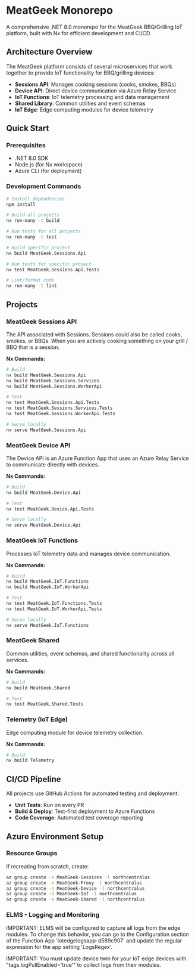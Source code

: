 # MeatGeek Monorepo

A comprehensive .NET 8.0 monorepo for the MeatGeek BBQ/Grilling IoT platform, built with Nx for efficient development and CI/CD.

## Architecture Overview

The MeatGeek platform consists of several microservices that work together to provide IoT functionality for BBQ/grilling devices:

- **Sessions API**: Manages cooking sessions (cooks, smokes, BBQs)
- **Device API**: Direct device communication via Azure Relay Service
- **IoT Functions**: IoT telemetry processing and data management
- **Shared Library**: Common utilities and event schemas
- **IoT Edge**: Edge computing modules for device telemetry

## Quick Start

### Prerequisites
- .NET 8.0 SDK
- Node.js (for Nx workspace)
- Azure CLI (for deployment)

### Development Commands

```bash
# Install dependencies
npm install

# Build all projects
nx run-many -t build

# Run tests for all projects
nx run-many -t test

# Build specific project
nx build MeatGeek.Sessions.Api

# Run tests for specific project
nx test MeatGeek.Sessions.Api.Tests

# Lint/format code
nx run-many -t lint
```

## Projects

### MeatGeek Sessions API
The API associated with Sessions. Sessions could also be called cooks, smokes, or BBQs. When you are actively cooking something on your grill / BBQ that is a session.

**Nx Commands:**
```bash
# Build
nx build MeatGeek.Sessions.Api
nx build MeatGeek.Sessions.Services
nx build MeatGeek.Sessions.WorkerApi

# Test
nx test MeatGeek.Sessions.Api.Tests
nx test MeatGeek.Sessions.Services.Tests
nx test MeatGeek.Sessions.WorkerApi.Tests

# Serve locally
nx serve MeatGeek.Sessions.Api
```

### MeatGeek Device API
The Device API is an Azure Function App that uses an Azure Relay Service to communicate directly with devices.

**Nx Commands:**
```bash
# Build
nx build MeatGeek.Device.Api

# Test  
nx test MeatGeek.Device.Api.Tests

# Serve locally
nx serve MeatGeek.Device.Api
```

### MeatGeek IoT Functions
Processes IoT telemetry data and manages device communication.

**Nx Commands:**
```bash
# Build
nx build MeatGeek.IoT.Functions
nx build MeatGeek.IoT.WorkerApi

# Test
nx test MeatGeek.IoT.Functions.Tests
nx test MeatGeek.IoT.WorkerApi.Tests

# Serve locally
nx serve MeatGeek.IoT.Functions
```

### MeatGeek Shared
Common utilities, event schemas, and shared functionality across all services.

**Nx Commands:**
```bash
# Build
nx build MeatGeek.Shared

# Test
nx test MeatGeek.Shared.Tests
```

### Telemetry (IoT Edge)
Edge computing module for device telemetry collection.

**Nx Commands:**
```bash
# Build
nx build Telemetry
```

## CI/CD Pipeline

All projects use GitHub Actions for automated testing and deployment:
- **Unit Tests**: Run on every PR
- **Build & Deploy**: Test-first deployment to Azure Functions
- **Code Coverage**: Automated test coverage reporting

## Azure Environment Setup

### Resource Groups

If recreating from scratch, create:

```bash
az group create -n MeatGeek-Sessions -l northcentralus
az group create -n MeatGeek-Proxy -l northcentralus
az group create -n MeatGeek-Device -l northcentralus
az group create -n MeatGeek-IoT -l northcentralus
az group create -n MeatGeek-Shared -l northcentralus
```

### ELMS - Logging and Monitoring

IMPORTANT: ELMS will be configured to capture all logs from the edge modules. To change this behavior, you can go to the Configuration section of the Function App 'iotedgelogsapp-d589c907' and update the regular expression for the app setting 'LogsRegex'.

IMPORTANT: You must update device twin for your IoT edge devices with "tags.logPullEnabled='true'" to collect logs from their modules.
